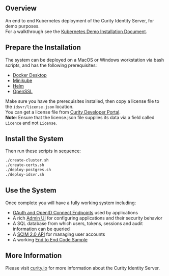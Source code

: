 ## Overview

An end to end Kubernetes deployment of the Curity Identity Server, for demo purposes.\
For a walkthrough see the [Kubernetes Demo Installation Document](https://curity.io/resources/learn/kubernetes-demo-installation).

## Prepare the Installation

The system can be deployed on a MacOS or Windows workstation via bash scripts, and has the following prerequisites:

* [Docker Desktop](https://www.docker.com/products/docker-desktop)
* [Minikube](https://minikube.sigs.k8s.io/docs/start)
* [Helm](https://helm.sh/docs/intro/install/)
* [OpenSSL](https://www.openssl.org/)

Make sure you have the prerequisites installed, then copy a license file to the `idsvr/license.json` location.\
You can get a license file from [Curity Developer Portal](https://developer.curity.io).\
**Note**: Ensure that the license.json file supplies its data via a field called `Licence` and not `License`.
 
## Install the System

Then run these scripts in sequence:

```bash
./create-cluster.sh
./create-certs.sh
./deploy-postgres.sh
./deploy-idsvr.sh
```

## Use the System

Once complete you will have a fully working system including:

- [OAuth and OpenID Connect Endpoints](https://login.curity.local/oauth/v2/oauth-anonymous/.well-known/openid-configuration) used by applications
- A rich [Admin UI](https://admin.curity.local/admin) for configuring applications and their security behavior
- A SQL database from which users, tokens, sessions and audit information can be queried
- A [SCIM 2.0 API](https://login.curity.local/user-management/admin) for managing user accounts
- A working [End to End Code Sample](https://login.curity.local/demo-client.html)

## More Information

Please visit [curity.io](https://curity.io/) for more information about the Curity Identity Server.
